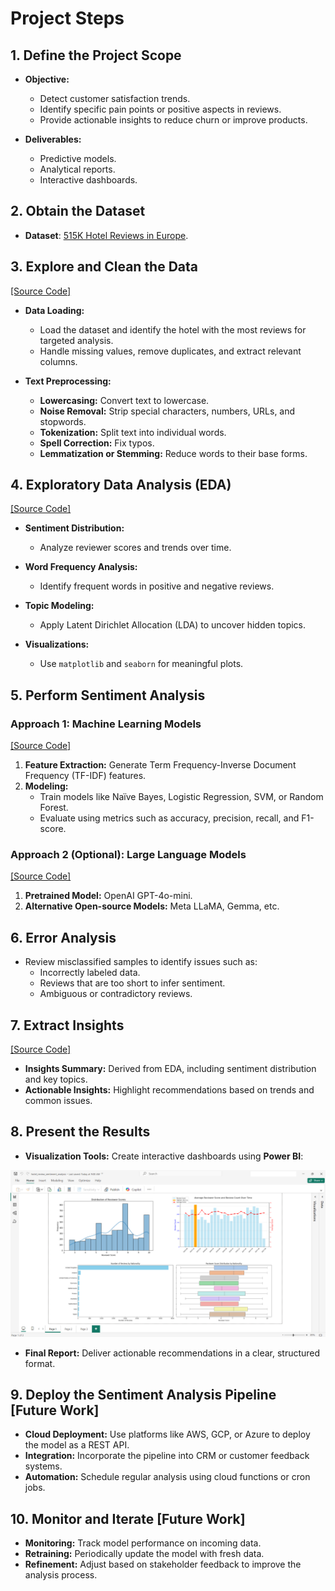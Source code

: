 # Project Steps

## 1. Define the Project Scope

- **Objective:**
  - Detect customer satisfaction trends.
  - Identify specific pain points or positive aspects in reviews.
  - Provide actionable insights to reduce churn or improve products.

- **Deliverables:**
  - Predictive models.
  - Analytical reports.
  - Interactive dashboards.

## 2. Obtain the Dataset

- **Dataset**: [515K Hotel Reviews in Europe](https://www.kaggle.com/code/jonathanoheix/sentiment-analysis-with-hotel-reviews/data).

## 3. Explore and Clean the Data

[[Source Code]](./notebook/1_preprocess_data.ipynb)

- **Data Loading:**
  - Load the dataset and identify the hotel with the most reviews for targeted analysis.
  - Handle missing values, remove duplicates, and extract relevant columns.

- **Text Preprocessing:**
  - **Lowercasing:** Convert text to lowercase.
  - **Noise Removal:** Strip special characters, numbers, URLs, and stopwords.
  - **Tokenization:** Split text into individual words.
  - **Spell Correction:** Fix typos.
  - **Lemmatization or Stemming:** Reduce words to their base forms.

## 4. Exploratory Data Analysis (EDA)

[[Source Code]](./notebook/2_eda.ipynb)

- **Sentiment Distribution:**
  - Analyze reviewer scores and trends over time.

- **Word Frequency Analysis:**
  - Identify frequent words in positive and negative reviews.

- **Topic Modeling:**
  - Apply Latent Dirichlet Allocation (LDA) to uncover hidden topics.

- **Visualizations:**
  - Use `matplotlib` and `seaborn` for meaningful plots.

## 5. Perform Sentiment Analysis

### **Approach 1: Machine Learning Models**

[[Source Code]](./notebook/3_machine_learning.ipynb)

1. **Feature Extraction:** Generate Term Frequency-Inverse Document Frequency (TF-IDF) features.
2. **Modeling:**
   - Train models like Naïve Bayes, Logistic Regression, SVM, or Random Forest.
   - Evaluate using metrics such as accuracy, precision, recall, and F1-score.

### **Approach 2 (Optional): Large Language Models**

[[Source Code]](./notebook/4_llm_optional.ipynb)

1. **Pretrained Model:** OpenAI GPT-4o-mini.
2. **Alternative Open-source Models:** Meta LLaMA, Gemma, etc.

## 6. Error Analysis

- Review misclassified samples to identify issues such as:
  - Incorrectly labeled data.
  - Reviews that are too short to infer sentiment.
  - Ambiguous or contradictory reviews.

## 7. Extract Insights

[[Source Code]](./notebook/2_eda.ipynb)

- **Insights Summary:** Derived from EDA, including sentiment distribution and key topics.
- **Actionable Insights:** Highlight recommendations based on trends and common issues.

## 8. Present the Results

- **Visualization Tools:** Create interactive dashboards using **Power BI**:

![Power BI Screenshot](Screenshot%202024-11-25%20162947.png)

- **Final Report:** Deliver actionable recommendations in a clear, structured format.

## 9. Deploy the Sentiment Analysis Pipeline [Future Work]

- **Cloud Deployment:** Use platforms like AWS, GCP, or Azure to deploy the model as a REST API.
- **Integration:** Incorporate the pipeline into CRM or customer feedback systems.
- **Automation:** Schedule regular analysis using cloud functions or cron jobs.

## 10. Monitor and Iterate [Future Work]

- **Monitoring:** Track model performance on incoming data.
- **Retraining:** Periodically update the model with fresh data.
- **Refinement:** Adjust based on stakeholder feedback to improve the analysis process.
